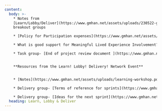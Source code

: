 ```yaml
---
content:
  body: >-
    * Notes from
    [Learn/Lobby/Deliver](https://www.gmhan.net/assets/uploads/230522-gmhan-meeting-task-group-discussion-notes-updated-.docx)
    breakout groups

    * [Policy for Participation expenses](https://www.gmhan.net/assets/uploads/gmhan-task-group-expenses-policy.pdf) for anyone participating in the task groups who is 'unwaged'

    * What is good support for Meaningful Lived Experience Involvement?- [Learning through Poetry](/assets/uploads/all-poems.pdf)

    * T﻿ask group- [End of project review document ](https://www.gmhan.net/assets/uploads/gmhan-project-end-review-document.pdf)


    **Resources from the Learn! Lobby! Delivery! Network Event**


    * [N﻿otes](https://www.gmhan.net/assets/uploads/learning-workshop.pdf) from the Learning group workshop

    * D﻿elivery group- [Terms of reference for sprints](https://www.gmhan.net/assets/uploads/delivery-group-sprint-terms-of-reference.pdf)

    * D﻿elivery group- [Ideas for the next sprint](https://www.gmhan.net/assets/uploads/delivery-group-next-sprint-ideas.pdf)
  heading: Learn, Lobby & Deliver
---
```

